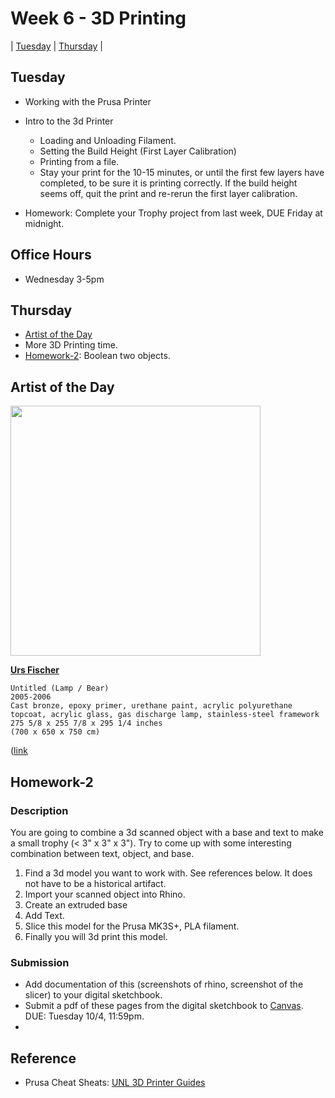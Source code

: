 # Week 6 - 3D Printing

| [Tuesday](#tuesday) | [Thursday](#thursday) |

## Tuesday

- Working with the Prusa Printer
- Intro to the 3d Printer
  - Loading and Unloading Filament.  
  - Setting the Build Height (First Layer Calibration)
  - Printing from a file. 
  - Stay your print for the 10-15 minutes, or until the first few layers have completed, to be sure it is printing correctly. If the build height seems off, quit the print and re-rerun the first layer calibration.

- Homework: Complete your Trophy project from last week, DUE Friday at midnight.


## Office Hours 
- Wednesday 3-5pm

## Thursday

- [Artist of the Day](#artist-of-the-day)
- More 3D Printing time. 
- [Homework-2](#homework-2): Boolean two objects.

## Artist of the Day 

<img src="https://user-images.githubusercontent.com/1598545/193049455-8f5a7e69-7534-4ca8-9eb5-44157fa4aa76.png" width=400>

**[Urs Fischer](https://ursfischer.com/)** 

```
Untitled (Lamp / Bear)
2005-2006
Cast bronze, epoxy primer, urethane paint, acrylic polyurethane topcoat, acrylic glass, gas discharge lamp, stainless-steel framework
275 5/8 x 255 7/8 x 295 1/4 inches
(700 x 650 x 750 cm)
```
([link](https://ursfischer.com/searches/bear)

## Homework-2

### Description
You are going to combine a 3d scanned object with a base and text to make a small trophy (< 3" x 3" x 3"). Try to come up with some interesting combination between text, object, and base.

1. Find a 3d model you want to work with. See references below. It does not have to be a historical artifact.
2. Import your scanned object into Rhino.
3. Create an extruded base
4. Add Text. 
5. Slice this model for the Prusa MK3S+, PLA filament.
6. Finally you will 3d print this model. 

### Submission
- Add documentation of this (screenshots of rhino, screenshot of the slicer) to your digital sketchbook. 
- Submit a pdf of these pages from the digital sketchbook to [Canvas](https://canvas.unl.edu/courses/137404/assignments/1350190). DUE: Tuesday 10/4, 11:59pm.
- 
## Reference
- Prusa Cheat Sheats: [UNL 3D Printer Guides](https://docs.google.com/document/d/1vCnLAMQ0IFE0_WeRT_rv4E3FyUzv3gbLFVJa0F7clCM/edit?usp=sharing)
